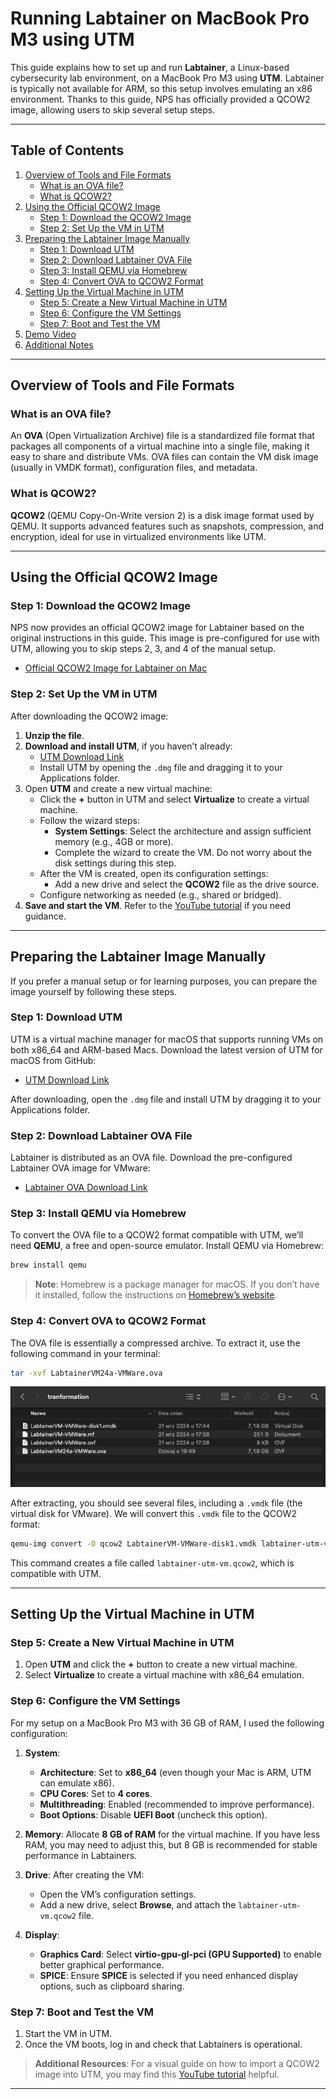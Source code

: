 # Running Labtainer on MacBook Pro M3 using UTM

This guide explains how to set up and run **Labtainer**, a Linux-based cybersecurity lab environment, on a MacBook Pro M3 using **UTM**. Labtainer is typically not available for ARM, so this setup involves emulating an x86 environment. Thanks to this guide, NPS has officially provided a QCOW2 image, allowing users to skip several setup steps.

---

## Table of Contents
1. [Overview of Tools and File Formats](#overview-of-tools-and-file-formats)
    - [What is an OVA file?](#what-is-an-ova-file)
    - [What is QCOW2?](#what-is-qcow2)
2. [Using the Official QCOW2 Image](#using-the-official-qcow2-image)
    - [Step 1: Download the QCOW2 Image](#step-1-download-the-qcow2-image)
    - [Step 2: Set Up the VM in UTM](#step-2-set-up-the-vm-in-utm)
3. [Preparing the Labtainer Image Manually](#preparing-the-labtainer-image-manually)
    - [Step 1: Download UTM](#step-1-download-utm)
    - [Step 2: Download Labtainer OVA File](#step-2-download-labtainer-ova-file)
    - [Step 3: Install QEMU via Homebrew](#step-3-install-qemu-via-homebrew)
    - [Step 4: Convert OVA to QCOW2 Format](#step-4-convert-ova-to-qcow2-format)
4. [Setting Up the Virtual Machine in UTM](#setting-up-the-virtual-machine-in-utm)
    - [Step 5: Create a New Virtual Machine in UTM](#step-5-create-a-new-virtual-machine-in-utm)
    - [Step 6: Configure the VM Settings](#step-6-configure-the-vm-settings)
    - [Step 7: Boot and Test the VM](#step-7-boot-and-test-the-vm)
5. [Demo Video](#demo-video)
6. [Additional Notes](#additional-notes)

---

## Overview of Tools and File Formats

### What is an OVA file?
An **OVA** (Open Virtualization Archive) file is a standardized file format that packages all components of a virtual machine into a single file, making it easy to share and distribute VMs. OVA files can contain the VM disk image (usually in VMDK format), configuration files, and metadata.

### What is QCOW2?
**QCOW2** (QEMU Copy-On-Write version 2) is a disk image format used by QEMU. It supports advanced features such as snapshots, compression, and encryption, ideal for use in virtualized environments like UTM.

---

## Using the Official QCOW2 Image

### Step 1: Download the QCOW2 Image
NPS now provides an official QCOW2 image for Labtainer based on the original instructions in this guide. This image is pre-configured for use with UTM, allowing you to skip steps 2, 3, and 4 of the manual setup.

- [Official QCOW2 Image for Labtainer on Mac](https://nps.edu/web/c3o/virtual-machine-images)

### Step 2: Set Up the VM in UTM
After downloading the QCOW2 image:

1. **Unzip the file**.
2. **Download and install UTM**, if you haven’t already:
    - [UTM Download Link](https://github.com/utmapp/UTM/releases/latest/download/UTM.dmg)
    - Install UTM by opening the `.dmg` file and dragging it to your Applications folder.
3. Open **UTM** and create a new virtual machine:
    - Click the **+** button in UTM and select **Virtualize** to create a virtual machine.
    - Follow the wizard steps:
        - **System Settings**: Select the architecture and assign sufficient memory (e.g., 4GB or more).
        - Complete the wizard to create the VM. Do not worry about the disk settings during this step.
    - After the VM is created, open its configuration settings:
        - Add a new drive and select the **QCOW2** file as the drive source.
    - Configure networking as needed (e.g., shared or bridged).
4. **Save and start the VM**. Refer to the [YouTube tutorial](https://youtu.be/ckBRtSlhcww) if you need guidance.

---

## Preparing the Labtainer Image Manually

If you prefer a manual setup or for learning purposes, you can prepare the image yourself by following these steps.

### Step 1: Download UTM
UTM is a virtual machine manager for macOS that supports running VMs on both x86_64 and ARM-based Macs. Download the latest version of UTM for macOS from GitHub:

- [UTM Download Link](https://github.com/utmapp/UTM/releases/latest/download/UTM.dmg)

After downloading, open the `.dmg` file and install UTM by dragging it to your Applications folder.

### Step 2: Download Labtainer OVA File
Labtainer is distributed as an OVA file. Download the pre-configured Labtainer OVA image for VMware:

- [Labtainer OVA Download Link](https://nps.box.com/shared/static/2582mm4x58mn6rqy049no0bspj5vdmqv.ova)

### Step 3: Install QEMU via Homebrew
To convert the OVA file to a QCOW2 format compatible with UTM, we’ll need **QEMU**, a free and open-source emulator. Install QEMU via Homebrew:

```bash
brew install qemu
```

> **Note**: Homebrew is a package manager for macOS. If you don’t have it installed, follow the instructions on [Homebrew’s website](https://brew.sh).

### Step 4: Convert OVA to QCOW2 Format
The OVA file is essentially a compressed archive. To extract it, use the following command in your terminal:

```bash
tar -xvf LabtainerVM24a-VMWare.ova
```
![Extracting OVA file](images/unpacke-ova.png)

After extracting, you should see several files, including a `.vmdk` file (the virtual disk for VMware). We will convert this `.vmdk` file to the QCOW2 format:

```bash
qemu-img convert -O qcow2 LabtainerVM-VMWare-disk1.vmdk labtainer-utm-vm.qcow2
```

This command creates a file called `labtainer-utm-vm.qcow2`, which is compatible with UTM.

---

## Setting Up the Virtual Machine in UTM

### Step 5: Create a New Virtual Machine in UTM
1. Open **UTM** and click the **+** button to create a new virtual machine.
2. Select **Virtualize** to create a virtual machine with x86_64 emulation.

### Step 6: Configure the VM Settings

For my setup on a MacBook Pro M3 with 36 GB of RAM, I used the following configuration:

1. **System**:
    - **Architecture**: Set to **x86_64** (even though your Mac is ARM, UTM can emulate x86).
    - **CPU Cores**: Set to **4 cores**.
    - **Multithreading**: Enabled (recommended to improve performance).
    - **Boot Options**: Disable **UEFI Boot** (uncheck this option).

2. **Memory**: Allocate **8 GB of RAM** for the virtual machine. If you have less RAM, you may need to adjust this, but 8 GB is recommended for stable performance in Labtainers.

3. **Drive**: After creating the VM:
    - Open the VM’s configuration settings.
    - Add a new drive, select **Browse**, and attach the `labtainer-utm-vm.qcow2` file.

4. **Display**:
    - **Graphics Card**: Select **virtio-gpu-gl-pci (GPU Supported)** to enable better graphical performance.
    - **SPICE**: Ensure **SPICE** is selected if you need enhanced display options, such as clipboard sharing.

### Step 7: Boot and Test the VM
1. Start the VM in UTM.
2. Once the VM boots, log in and check that Labtainers is operational.

> **Additional Resources**: For a visual guide on how to import a QCOW2 image into UTM, you may find this [YouTube tutorial](https://www.youtube.com/watch?v=enF3zbyiNZA) helpful.

---

